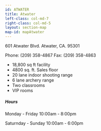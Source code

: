 ```yaml
---
id: ATWATER
title: Atwater
left-class: col-md-7
right-class: col-md-5
layout: section-map
map-id: mapAtwater
---
```

601 Atwater Blvd.
Atwater, CA. 95301

Phone: (209) 358-4867
Fax: (209) 358-4863

- 18,800 sq ft facility
- 4800 sq. ft. Sales floor
- 20 lane indoor shooting range
- 6 lane archery range
- Two classrooms
- VIP rooms

##### Hours

Monday - Friday
10:00am - 8:00pm

Saturnday - Sunday
10:00am - 6:00pm
